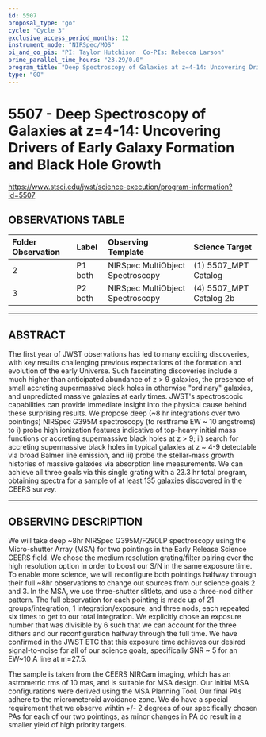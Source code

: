 ```yaml
---
id: 5507
proposal_type: "go"
cycle: "Cycle 3"
exclusive_access_period_months: 12
instrument_mode: "NIRSpec/MOS"
pi_and_co_pis: "PI: Taylor Hutchison  Co-PIs: Rebecca Larson"
prime_parallel_time_hours: "23.29/0.0"
program_title: "Deep Spectroscopy of Galaxies at z=4-14: Uncovering Drivers of Early Galaxy Formation and Black Hole Growth"
type: "GO"
---
```

# 5507 - Deep Spectroscopy of Galaxies at z=4-14: Uncovering Drivers of Early Galaxy Formation and Black Hole Growth
https://www.stsci.edu/jwst/science-execution/program-information?id=5507
## OBSERVATIONS TABLE
| Folder Observation | Label    | Observing Template                | Science Target          |
| :----------------- | :------- | :-------------------------------- | :---------------------- |
| 2                  | P1 both  | NIRSpec MultiObject Spectroscopy | (1) 5507_MPT Catalog    |
| 3                  | P2 both  | NIRSpec MultiObject Spectroscopy | (4) 5507_MPT Catalog 2b |

---

## ABSTRACT

The first year of JWST observations has led to many exciting discoveries, with key results challenging previous expectations of the formation and evolution of the early Universe. Such fascinating discoveries include a much higher than anticipated abundance of z > 9 galaxies, the presence of small accreting supermassive black holes in otherwise "ordinary" galaxies, and unpredicted massive galaxies at early times. JWST's spectroscopic capabilities can provide immediate insight into the physical cause behind these surprising results. We propose deep (~8 hr integrations over two pointings) NIRSpec G395M spectroscopy (to restframe EW ~ 10 angstroms) to i) probe high ionization features indicative of top-heavy initial mass functions or accreting supermassive black holes at z > 9; ii) search for accreting supermassive black holes in typical galaxies at z ~ 4-9 detectable via broad Balmer line emission, and iii) probe the stellar-mass growth histories of massive galaxies via absorption line measurements. We can achieve all three goals via this single grating with a 23.3 hr total program, obtaining spectra for a sample of at least 135 galaxies discovered in the CEERS survey.

---

## OBSERVING DESCRIPTION

We will take deep ~8hr NIRSpec G395M/F290LP spectroscopy using the Micro-shutter Array (MSA) for two pointings in the Early Release Science CEERS field. We chose the medium resolution grating/filter pairing over the high resolution option in order to boost our S/N in the same exposure time. To enable more science, we will reconfigure both pointings halfway through their full ~8hr observations to change out sources from our science goals 2 and 3. In the MSA, we use three-shutter slitlets, and use a three-nod dither pattern. The full observation for each pointing is made up of 21 groups/integration, 1 integration/exposure, and three nods, each repeated six times to get to our total integration. We explicitly chose an exposure number that was divisible by 6 such that we can account for the three dithers and our reconfiguration halfway through the full time. We have confirmed in the JWST ETC that this exposure time achieves our desired signal-to-noise for all of our science goals, specifically SNR ~ 5 for an EW~10 A line at m=27.5.

The sample is taken from the CEERS NIRCam imaging, which has an astrometric rms of 10 mas, and is suitable for MSA design. Our initial MSA configurations were derived using the MSA Planning Tool. Our final PAs adhere to the micrometeroid avoidance zone. We do have a special requirement that we observe wihtin +/- 2 degrees of our specifically chosen PAs for each of our two pointings, as minor changes in PA do result in a smaller yield of high priority targets.
